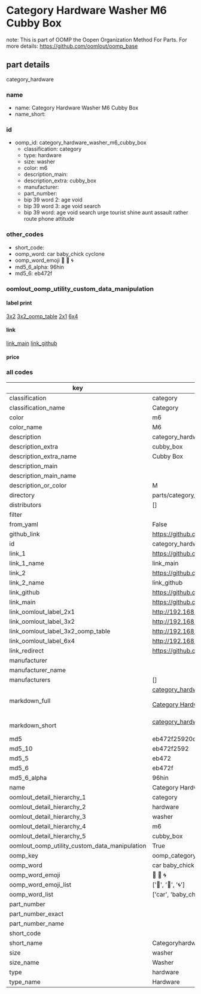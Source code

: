 # Category Hardware Washer M6 Cubby Box  

note: This is part of OOMP the Oopen Organization Method For Parts. For more details: https://github.com/oomlout/oomp_base

##  part details
  



category_hardware



### name
* name: Category Hardware Washer M6 Cubby Box
* name_short: 
### id
* oomp_id: category_hardware_washer_m6_cubby_box
  * classification: category
  * type: hardware
  * size: washer
  * color: m6
  * description_main: 
  * description_extra: cubby_box
  * manufacturer: 
  * part_number: 
  * bip 39 word 2: age void
  * bip 39 word 3: age void search
  * bip 39 word: age void search urge tourist shine aunt assault rather route phone attitude

### other_codes
* short_code: 
* oomp_word: car baby_chick cyclone
* oomp_word_emoji :car: :baby_chick: :cyclone:
* md5_6_alpha: 96hin
* md5_6: eb472f






### oomlout_oomp_utility_custom_data_manipulation
#### label print
[3x2](http://192.168.1.245:1112/?label=oomp%2096hin)
[3x2_oomp_table](http://192.168.1.108:1112/?label=oomp%2096hin)
[2x1](http://192.168.1.242:1112/?label=oomp%2096hin)
[6x4](http://192.168.1.55:1112/?label=oomp%2096hin)    

#### link

[link_main](https://github.com/oomlout/oomlout_oomp_version_1_messy/tree/main/parts/category_hardware_washer_m6_cubby_box) [link_github](https://github.com/oomlout/oomlout_oomp_version_1_messy/tree/main/parts/category_hardware_washer_m6_cubby_box)                             

#### price







### all codes 
| key | value |  
| --- | --- |  
| classification | category |  
| classification_name | Category |  
| color | m6 |  
| color_name | M6 |  
| description | category_hardware |  
| description_extra | cubby_box |  
| description_extra_name | Cubby Box |  
| description_main |  |  
| description_main_name |  |  
| description_or_color | M  |  
| directory | parts/category_hardware_washer_m6_cubby_box |  
| distributors | [] |  
| filter |  |  
| from_yaml | False |  
| github_link | https://github.com/oomlout/oomlout_oomp_part_src/tree/main/parts/category_hardware_washer_m6_cubby_box |  
| id | category_hardware_washer_m6_cubby_box |  
| link_1 | https://github.com/oomlout/oomlout_oomp_version_1_messy/tree/main/parts/category_hardware_washer_m6_cubby_box |  
| link_1_name | link_main |  
| link_2 | https://github.com/oomlout/oomlout_oomp_version_1_messy/tree/main/parts/category_hardware_washer_m6_cubby_box |  
| link_2_name | link_github |  
| link_github | https://github.com/oomlout/oomlout_oomp_version_1_messy/tree/main/parts/category_hardware_washer_m6_cubby_box |  
| link_main | https://github.com/oomlout/oomlout_oomp_version_1_messy/tree/main/parts/category_hardware_washer_m6_cubby_box |  
| link_oomlout_label_2x1 | http://192.168.1.242:1112/?label=oomp%2096hin |  
| link_oomlout_label_3x2 | http://192.168.1.245:1112/?label=oomp%2096hin |  
| link_oomlout_label_3x2_oomp_table | http://192.168.1.108:1112/?label=oomp%2096hin |  
| link_oomlout_label_6x4 | http://192.168.1.55:1112/?label=oomp%2096hin |  
| link_redirect | https://github.com/oomlout/oomlout_oomp_version_1_messy/tree/main/parts/category_hardware_washer_m6_cubby_box |  
| manufacturer |  |  
| manufacturer_name |  |  
| manufacturers | [] |  
| markdown_full | [category_hardware_washer_m6_cubby_box](none)<br>[](none)<br>[Category Hardware Washer M6 Cubby Box](none)<br><br> |  
| markdown_short | [category_hardware_washer_m6_cubby_box](none)<br><br> |  
| md5 | eb472f25920d81eb17f2fef7843d6026 |  
| md5_10 | eb472f2592 |  
| md5_5 | eb472 |  
| md5_6 | eb472f |  
| md5_6_alpha | 96hin |  
| name | Category Hardware Washer M6 Cubby Box |  
| oomlout_detail_hierarchy_1 | category |  
| oomlout_detail_hierarchy_2 | hardware |  
| oomlout_detail_hierarchy_3 | washer |  
| oomlout_detail_hierarchy_4 | m6 |  
| oomlout_detail_hierarchy_5 | cubby_box |  
| oomlout_oomp_utility_custom_data_manipulation | True |  
| oomp_key | oomp_category_hardware_washer_m6_cubby_box |  
| oomp_word | car baby_chick cyclone |  
| oomp_word_emoji | :car: :baby_chick: :cyclone: |  
| oomp_word_emoji_list | [':car:', ':baby_chick:', ':cyclone:'] |  
| oomp_word_list | ['car', 'baby_chick', 'cyclone'] |  
| part_number |  |  
| part_number_exact |  |  
| part_number_name |  |  
| short_code |  |  
| short_name | Categoryhardware |  
| size | washer |  
| size_name | Washer |  
| type | hardware |  
| type_name | Hardware |  

